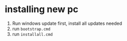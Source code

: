 # installing new pc

1. Run windows update first, install all updates needed
2. run ```bootstrap.cmd```
3. run ```installall.cmd```
